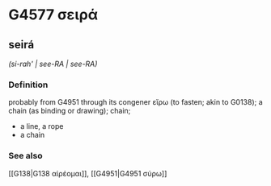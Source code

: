 # G4577 σειρά

## seirá

_(si-rah' | see-RA | see-RA)_

### Definition

probably from G4951 through its congener εἴρω (to fasten; akin to G0138); a chain (as binding or drawing); chain; 

- a line, a rope
- a chain

### See also

[[G138|G138 αἱρέομαι]], [[G4951|G4951 σύρω]]
